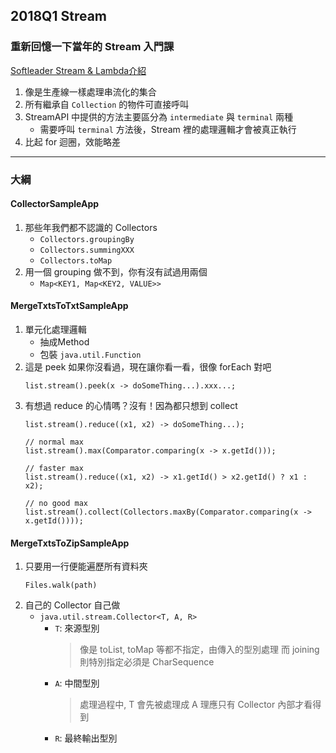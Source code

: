 ## 2018Q1 Stream

### 重新回憶一下當年的 Stream 入門課
[Softleader Stream & Lambda介紹](https://github.com/softleader/softleader-training-course/blob/master/2016Q1/Stream%26Lambda.md)
1. 像是生產線一樣處理串流化的集合
2. 所有繼承自 `Collection` 的物件可直接呼叫
3. StreamAPI 中提供的方法主要區分為 `intermediate` 與 `terminal` 兩種
    - 需要呼叫 `terminal` 方法後，Stream 裡的處理邏輯才會被真正執行
4. 比起 for 迴圈，效能略差
---
### 大綱
#### CollectorSampleApp
1. 那些年我們都不認識的 Collectors
    - `Collectors.groupingBy`
    - `Collectors.summingXXX`
    - `Collectors.toMap`
2. 用一個 grouping 做不到，你有沒有試過用兩個
    - `Map<KEY1, Map<KEY2, VALUE>>`

#### MergeTxtsToTxtSampleApp
1. 單元化處理邏輯
    - 抽成Method
    - 包裝 `java.util.Function`
2. 這是 peek 如果你沒看過，現在讓你看一看，很像 forEach 對吧
    ```
    list.stream().peek(x -> doSomeThing...).xxx...;
    ```
3. 有想過 reduce 的心情嗎？沒有！因為都只想到 collect
    ```
    list.stream().reduce((x1, x2) -> doSomeThing...);
    ```
    ```
    // normal max
    list.stream().max(Comparator.comparing(x -> x.getId()));

    // faster max
    list.stream().reduce((x1, x2) -> x1.getId() > x2.getId() ? x1 : x2);

    // no good max
    list.stream().collect(Collectors.maxBy(Comparator.comparing(x -> x.getId())));
    ```

#### MergeTxtsToZipSampleApp
1. 只要用一行便能遍歷所有資料夾
    ```
    Files.walk(path)
    ```
2. 自己的 Collector 自己做
    - `java.util.stream.Collector<T, A, R>`
        - `T`: 來源型別
            > 像是 toList, toMap 等都不指定，由傳入的型別處理
            > 而 joining 則特別指定必須是 CharSequence
        - `A`: 中間型別
            > 處理過程中, T 會先被處理成 A
            > 理應只有 Collector 內部才看得到
        - `R`: 最終輸出型別
